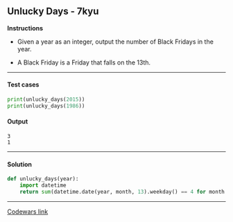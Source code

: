 ## Unlucky Days - 7kyu

**Instructions**

- Given a year as an integer, output the number of Black Fridays in the year.

- A Black Friday is a Friday that falls on the 13th.

---

#### Test cases

```python
print(unlucky_days(2015))
print(unlucky_days(1986))
```

#### Output 
```
3
1
```

---

#### Solution

```python
def unlucky_days(year):
    import datetime 
    return sum(datetime.date(year, month, 13).weekday() == 4 for month in range(1, 13))
```

---

[Codewars link](https://www.codewars.com/kata/56eb0be52caf798c630013c0)
